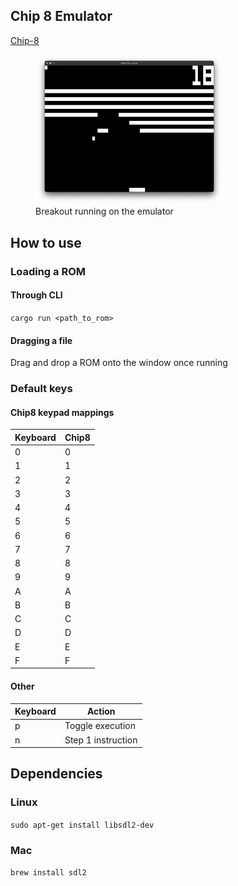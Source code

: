 ## Chip 8 Emulator

[Chip-8](https://en.wikipedia.org/wiki/CHIP-8)  
<figure>
  <img src="Breakout.png" alt="The player has 1 life left, with a score of 18" width="300" />
  <figcaption>Breakout running on the emulator</figcaption>
</figure>  

## How to use

### Loading a ROM

#### Through CLI

`cargo run <path_to_rom>`

#### Dragging a file

Drag and drop a ROM onto the window once running

### Default keys

#### Chip8 keypad mappings

| Keyboard | Chip8 |
|----------|-------|
| 0        | 0     |
| 1        | 1     |
| 2        | 2     |
| 3        | 3     |
| 4        | 4     |
| 5        | 5     |
| 6        | 6     |
| 7        | 7     |
| 8        | 8     |
| 9        | 9     |
| A        | A     |
| B        | B     |
| C        | C     |
| D        | D     |
| E        | E     |
| F        | F     |

#### Other

| Keyboard | Action             |
|----------|--------------------|
| p        | Toggle execution   |
| n        | Step 1 instruction |

## Dependencies

### Linux

`sudo apt-get install libsdl2-dev`

### Mac

`brew install sdl2`
